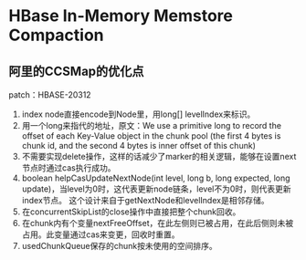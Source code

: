 # HBase In-Memory Memstore Compaction




## 阿里的CCSMap的优化点

patch：HBASE-20312

1. index node直接encode到Node里，用long[] levelIndex来标识。
2. 用一个long来指代的地址，原文：We use a primitive long to record the offset of each Key-Value object in
   the chunk pool (the first 4 bytes is chunk id, and the second 4 bytes is
   inner offset of this chunk)
3. 不需要实现delete操作，这样的话减少了marker的相关逻辑，能够在设置next节点时通过cas执行成功。
4. boolean helpCasUpdateNextNode(int level, long b, long expected, long update)，当level为0时，这代表更新node链条，level不为0时，则代表更新index节点。 这个设计来自于getNextNode和levelIndex是相邻存储。
5. 在concurrentSkipList的close操作中直接把整个chunk回收。
6. 在chunk内有个变量nextFreeOffset，在此左侧则已被占用，在此后侧则未被占用。此变量通过cas来变更，回收时重置。
7. usedChunkQueue保存的chunk按未使用的空间排序。



